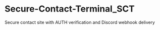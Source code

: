 # Secure-Contact-Terminal_SCT
Secure contact site with AUTH verification and Discord webhook delivery
